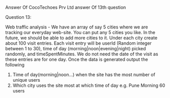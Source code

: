 Answer Of CocoTechoes Prv Ltd answer Of 13th question 

Question 13:

Web traffic analysis - We have an array of say 5 cities where we are tracking our everyday
web-site. You can put any 5 cities you like. In the future, we should be able to add more cities
to it. Under each city create about 100 visit entries. Each visit entry will be userId (Random
integer between 1 to 30), time of day (morning|noon|evening|night) picked randomly, and
timeSpentMinutes. We do not need the date of the visit as these entries are for one day. Once
the data is generated output the following
1. Time of day(morning|noon...) when the site has the most number of unique users
2. Which city uses the site most at which time of day e.g. Pune Morning 60 users

